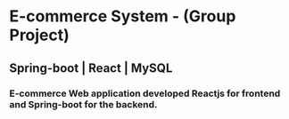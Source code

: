 <h1>E-commerce System - (Group Project)</h1>
<h2> Spring-boot | React | MySQL </h2>
<h3>
  E-commerce Web application developed Reactjs for frontend and Spring-boot for the backend.
</h3>

